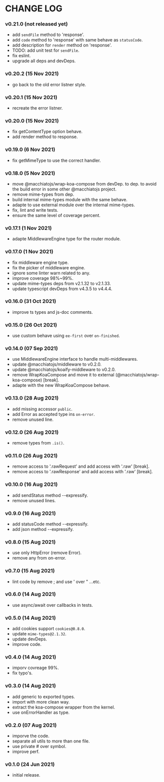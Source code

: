 # CHANGE LOG

### v0.21.0 (not released yet)

- add `sendFile` method to 'response'.
- add `code` method to 'response' with same behave as `statusCode`.
- add description for `render` method on 'response'.
- TODO: add unit test for `sendFile`.
- fix eslint.
- upgrade all deps and devDeps.

### v0.20.2 (15 Nov 2021)

- go back to the old error listner style.

### v0.20.1 (15 Nov 2021)

- recreate the error listner.

### v0.20.0 (15 Nov 2021)

- fix getContentType option behave.
- add render method to response.

### v0.19.0 (6 Nov 2021)

- fix getMimeType to use the correct handler.

### v0.18.0 (5 Nov 2021)

- move @macchiatojs/wrap-koa-compose from devDep. to dep. to avoid the build
  error in some other @macchiatojs project.
- remove mime-types from dep.
- build internal mime-types module with the same behave.
- adapte to use external module over the internal mime-types.
- fix, lint and write tests.
- ensure the same level of coverage percent.

### v0.17.1 (1 Nov 2021)

- adapte MiddlewareEngine type for the router module.

### v0.17.0 (1 Nov 2021)

- fix middleware engine type.
- fix the picker of middleware engine.
- ignore some linter warn related to any.
- improve coverage 98%~99%.
- update mime-types deps from v2.1.32 to v2.1.33.
- update typescript devDeps from v4.3.5 to v4.4.4.

### v0.16.0 (31 Oct 2021)

- improve ts types and js-doc comments.

### v0.15.0 (26 Oct 2021)

- use custom behave using `ee-first` over `on-finished`.

### v0.14.0 (07 Sep 2021)

- use MiddlewareEngine interface to handle multi-middlewares.
- update @macchiatojs/middleware to v0.2.0.
- update @macchiatojs/koaify-middleware to v0.2.0.
- remove WrapKoaCompose and move it to external (@macchiatojs/wrap-koa-compose) [break].
- adapte with the new WrapKoaCompose behave.

### v0.13.0 (28 Aug 2021)

- add missing accessor `public`.
- add Error as accepted type ins `on-error`.
- remove unused line.

### v0.12.0 (26 Aug 2021)

- remove types from `.is()`.

### v0.11.0 (26 Aug 2021)

- remove access to '.rawRequest' and add access with '.raw' [break].
- remove access to '.rawResponse' and add access with '.raw' [break].

### v0.10.0 (16 Aug 2021)

- add sendStatus method --expressify.
- remove unused lines.

### v0.9.0 (16 Aug 2021)

- add statusCode method --expressify.
- add json method --expressify.

### v0.8.0 (15 Aug 2021)

- use only HttpError (remove Error).
- remove any from on-error.

### v0.7.0 (15 Aug 2021)

- lint code by remove ; and use ' over " ...etc.

### v0.6.0 (14 Aug 2021)

- use async/await over callbacks in tests.

### v0.5.0 (14 Aug 2021)

- add cookies support `cookies@0.8.0`.
- update `mime-types@2.1.32`.
- update devDeps.
- improve code.

### v0.4.0 (14 Aug 2021)

- imporv covreage 99%.
- fix typo's.

### v0.3.0 (14 Aug 2021)

- add generic to exported types.
- import with more clean way.
- extract the koa-compose wrapper from the kernel.
- use onErrorHandler as type.

### v0.2.0 (07 Aug 2021)

- imporve the code.
- separate all utils to more than one file.
- use private # over symbol.
- improve perf.

### v0.1.0 (24 Jun 2021)

- initial release.
